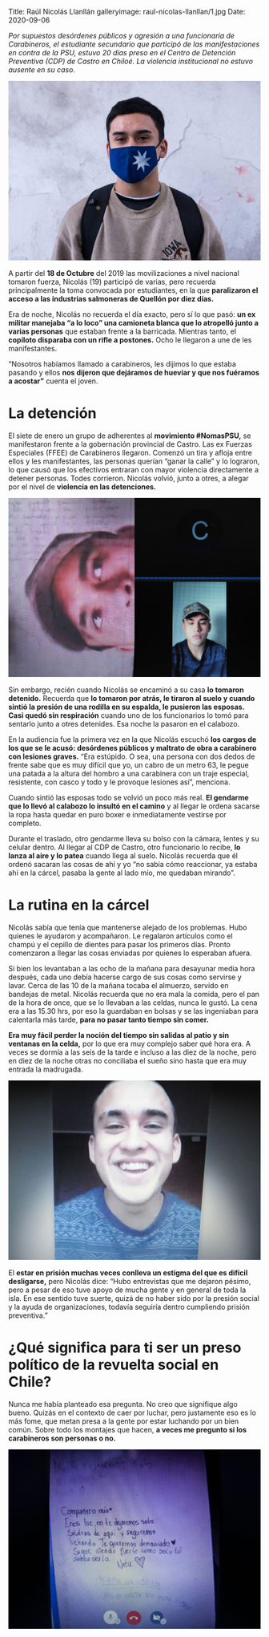 Title: Raúl Nicolás Llanllán
galleryimage: raul-nicolas-llanllan/1.jpg
Date: 2020-09-06

*Por supuestos desórdenes públicos y agresión a una funcionaria de Carabineros, el estudiante secundario que participó de las manifestaciones en contra de la PSU, estuvo 20 días preso en el Centro de Detención Preventiva (CDP) de Castro en Chiloé. La violencia institucional no estuvo ausente en su caso.*

![raul-nicolas-llanllan/1.jpg](./images/raul-nicolas-llanllan/1.jpg)

A partir del **18 de Octubre** del 2019 las movilizaciones a nivel nacional tomaron fuerza, Nicolás (19) participó de varias, pero recuerda principalmente la toma convocada por estudiantes, en la que **paralizaron el acceso a las industrias salmoneras de Quellón por diez días.**

Era de noche, Nicolás no recuerda el día exacto, pero sí lo que pasó: **un ex militar manejaba “a lo loco” una camioneta blanca que lo atropelló junto a varias personas** que estaban frente a la barricada. Mientras tanto, el **copiloto disparaba con un rifle a postones.** Ocho le llegaron a une de les manifestantes.

“Nosotros habíamos llamado a carabineros, les dijimos lo que estaba pasando y ellos **nos dijeron que dejáramos de hueviar y que nos fuéramos a acostar”** cuenta el joven.

# La detención

El siete de enero un grupo de adherentes al **movimiento #NomasPSU,** se manifestaron frente a la gobernación provincial de Castro. Las ex Fuerzas Especiales (FFEE) de Carabineros llegaron. Comenzó un tira y afloja entre ellos y les manifestantes, las personas querían “ganar la calle” y lo lograron, lo que causó que los efectivos entraran con mayor violencia directamente a detener personas. Todes corrieron. Nicolás volvió, junto a otres, a alegar por el nivel de **violencia en las detenciones.**

![raul-nicolas-llanllan/2.jpg](./images/raul-nicolas-llanllan/2.jpg)

Sin embargo, recién cuando Nicolás se encaminó a su casa **lo tomaron detenido.** Recuerda que **lo tomaron por atrás, le tiraron al suelo y cuando sintió la presión de una rodilla en su espalda, le pusieron las esposas. Casi quedó sin respiración** cuando uno de los funcionarios lo tomó para sentarlo junto a otres detenides. Esa noche la pasaron en el calabozo.

En la audiencia fue la primera vez en la que Nicolás escuchó **los cargos de los que se le acusó: desórdenes públicos y maltrato de obra a carabinero con lesiones graves.** “Era estúpido. O sea, una persona con dos dedos de frente sabe que es muy difícil que yo, un cabro de un metro 63, le pegue una patada a la altura del hombro a una carabinera con un traje especial, resistente, con casco y todo y le provoque lesiones así”, menciona.

Cuando sintió las esposas todo se volvió un poco más real. **El gendarme que lo llevó al calabozo lo insultó en el camino** y al llegar le ordena sacarse la ropa hasta quedar en puro boxer e inmediatamente vestirse por completo.

Durante el traslado, otro gendarme lleva su bolso con la cámara, lentes y su celular dentro. Al llegar al CDP de Castro, otro funcionario lo recibe, **lo lanza al aire y lo patea** cuando llega al suelo. Nicolás recuerda que él ordenó sacaran las cosas de ahí y yo “no sabía cómo reaccionar, ya estaba ahí en la cárcel, pasaba la gente al lado mío, me quedaban mirando”.

# La rutina en la cárcel

Nicolás sabía que tenía que mantenerse alejado de los problemas. Hubo quienes le ayudaron y acompañaron. Le regalaron artículos como el champú y el cepillo de dientes para pasar los primeros días. Pronto comenzaron a llegar las cosas enviadas por quienes lo esperaban afuera.

Si bien los levantaban a las ocho de la mañana para desayunar media hora después, cada uno debía hacerse cargo de sus cosas como servirse y lavar. Cerca de las 10 de la mañana tocaba el almuerzo, servido en bandejas de  metal. Nicolás recuerda que no era mala la comida, pero el pan de la hora de once, que se lo llevaban a las celdas, nunca le gustó. La cena era a las 15.30 hrs, por eso la guardaban en bolsas y se las ingeniaban para calentarla más tarde, **para no pasar tanto tiempo sin comer.**

**Era muy fácil perder la noción del tiempo sin salidas al patio y sin ventanas en la celda,** por lo que era muy complejo saber qué hora era. A veces se dormía a las seis de la tarde e incluso a las diez de la noche, pero en diez de la noche otras no conciliaba el sueño sino hasta que era muy entrada la madrugada. 

![raul-nicolas-llanllan/3.jpg](./images/raul-nicolas-llanllan/3.jpg)

El **estar en prisión muchas veces conlleva un estigma del que es difícil desligarse,** pero Nicolás dice: “Hubo entrevistas que me dejaron pésimo, pero a pesar de eso tuve apoyo de mucha gente y en general de toda la isla. En ese sentido tuve suerte, quizá de no haber sido por la presión social y la ayuda de organizaciones, todavía seguiría dentro cumpliendo prisión preventiva.”

# ¿Qué significa para ti ser un preso político de la revuelta social en Chile?

Nunca me había planteado esa pregunta. No creo que signifique algo bueno. Quizás en el contexto de caer por luchar, pero justamente eso es lo más fome, que metan presa a la gente por estar luchando por un bien común. Sobre todo los montajes que hacen, **a veces me pregunto si los carabineros son personas o no.**

![raul-nicolas-llanllan/4.jpg](./images/raul-nicolas-llanllan/4.jpg)
